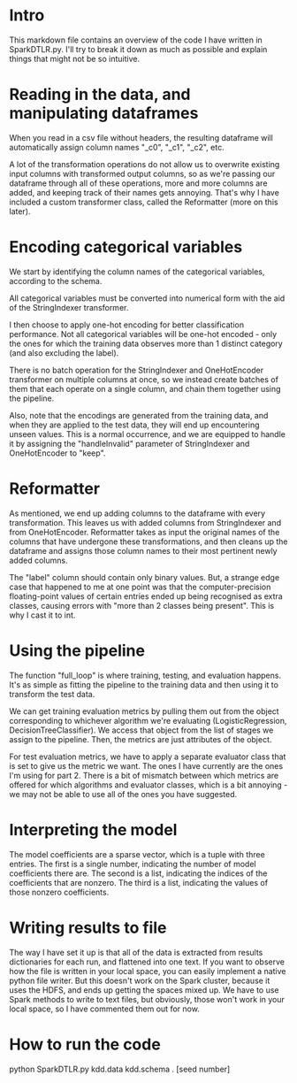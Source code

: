 # Intro

This markdown file contains an overview of the code I have written in SparkDTLR.py. I'll try to break it down as much as possible and explain things that might not be so intuitive.

# Reading in the data, and manipulating dataframes

When you read in a csv file without headers, the resulting dataframe will automatically assign column names "_c0", "_c1", "_c2", etc.

A lot of the transformation operations do not allow us to overwrite existing input columns with transformed output columns, so as we're passing our dataframe through all of these operations, more and more columns are added, and keeping track of their names gets annoying. That's why I have included a custom transformer class, called the Reformatter (more on this later).

# Encoding categorical variables

We start by identifying the column names of the categorical variables, according to the schema.

All categorical variables must be converted into numerical form with the aid of the StringIndexer transformer.

I then choose to apply one-hot encoding for better classification performance. Not all categorical variables will be one-hot encoded - only the ones for which the training data observes more than 1 distinct category (and also excluding the label).

There is no batch operation for the StringIndexer and OneHotEncoder transformer on multiple columns at once, so we instead create batches of them that each operate on a single column, and chain them together using the pipeline.

Also, note that the encodings are generated from the training data, and when they are applied to the test data, they will end up encountering unseen values. This is a normal occurrence, and we are equipped to handle it by assigning the "handleInvalid" parameter of StringIndexer and OneHotEncoder to "keep".

# Reformatter

As mentioned, we end up adding columns to the dataframe with every transformation. This leaves us with added columns from StringIndexer and from OneHotEncoder. Reformatter takes as input the original names of the columns that have undergone these transformations, and then cleans up the dataframe and assigns those column names to their most pertinent newly added columns.

The "label" column should contain only binary values. But, a strange edge case that happened to me at one point was that the computer-precision floating-point values of certain entries ended up being recognised as extra classes, causing errors with "more than 2 classes being present". This is why I cast it to int.

# Using the pipeline

The function "full_loop" is where training, testing, and evaluation happens. It's as simple as fitting the pipeline to the training data and then using it to transform the test data.

We can get training evaluation metrics by pulling them out from the object corresponding to whichever algorithm we're evaluating (LogisticRegression, DecisionTreeClassifier). We access that object from the list of stages we assign to the pipeline. Then, the metrics are just attributes of the object.

For test evaluation metrics, we have to apply a separate evaluator class that is set to give us the metric we want. The ones I have currently are the ones I'm using for part 2. There is a bit of mismatch between which metrics are offered for which algorithms and evaluator classes, which is a bit annoying - we may not be able to use all of the ones you have suggested.

# Interpreting the model

The model coefficients are a sparse vector, which is a tuple with three entries. The first is a single number, indicating the number of model coefficients there are. The second is a list, indicating the indices of the coefficients that are nonzero. The third is a list, indicating the values of those nonzero coefficients.

# Writing results to file

The way I have set it up is that all of the data is extracted from results dictionaries for each run, and flattened into one text. If you want to observe how the file is written in your local space, you can easily implement a native python file writer. But this doesn't work on the Spark cluster, because it uses the HDFS, and ends up getting the spaces mixed up. We have to use Spark methods to write to text files, but obviously, those won't work in your local space, so I have commented them out for now.

# How to run the code

python SparkDTLR.py kdd.data kdd.schema . [seed number]